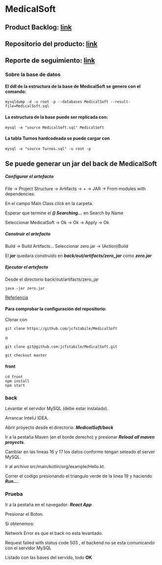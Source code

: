 # MedicalSoft

## Product Backlog: [link](https://trello.com/b/4xbNYNMN/medicalsoft)

## Repositorio del producto: [link](https://github.com/jcfstabile/MedicalSoft)

## Reporte de seguimiento: [link](https://docs.google.com/document/d/1i-_3sovV7Rmn_SwQJ19DVCtSBIEqLHWkhMZj2OwJzPw/edit)



### Sobre la base de datos

#### El ddl de la estructura de la base de MedicalSoft se genero con el comando:

```
mysqldump -d -u root -p --databases MedicalSoft --result-file=MedicalSoft.sql
```

#### La estructura de la base puede ser replicada con:

```
mysql -e "source MedicalSoft.sql" MedicalSoft
```

#### La tabla Turnos hardcodeada se puede cargar con

```
mysql -e "source Turnos.sql" -u root -p
```


## Se puede generar un jar del back de MedicalSoft



##### Configurar el artefacto

File -> Project Structure -> Artifacts -> + -> JAR -> From modules with dependencies

En el campo Main Class _click_ en la carpeta.

Esperar que termine el ***() Searching...*** en Search by Name

Seleccionar MedicalSoft -> Ok -> Ok -> Apply -> Ok

##### Construir el artefacto

Build -> Build Artifacts...
Seleccionar zero.jar -> (Action)Build

El ***jar*** quedara construido en ***back/out/artifacts/zero_jar*** como ***zero.jar***

##### Ejecutar el artefacto

Desde el directorio back/out/artifacts/zero_jar

```
java -jar zero.jar
```


[Referiencia](https://www.jetbrains.com/help/idea/compiling-applications.html#package_into_jar)

#### Para comprobar la configuración del repositorio:

Clonar con

```
git clone https://github.com/jcfstabile/MedicalSoft
```
o
```
git clone git@github.com:jcfstabile/MedicalSoft.git
```

```
git checkout master
```

#### front

```
cd front
npm install
npm start
```

### back

Levantar el servidor MySQL (debe estar instalado).

Arrancar InteliJ IDEA.

Abrir proyecto desde el directorio: _**MedicalSoft/back**_

Ir a la pestaña Maven (en el borde derecho) y presionar _**Reload all maven proyects**_.

Cambiar en las lineas 16 y 17 los datos conforme tengan seteado el server MySQL.

Ir al archivo src/main/kotlin/org/example/Hello.kt.

Correr el codigo presionando el triangulo verde de la linea 19 y haciendo _**Run...**_.

### Prueba

Ir a la pestaña en el navegador: _**React App**_

Presionar el Boton.

Si obtenemos:

Network Error es que el back no esta levantado.

Request failed with status code 503 , el backend no se esta comunicando con el servidor MySQL

Listado con las bases del servido, todo **OK**

